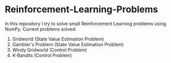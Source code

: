 # Reinforcement-Learning-Problems
In this repository I try to solve small Reinforcement Learning problems using NumPy.
Current problems solved:

1. Gridworld (State Value Estimation Problem)
2. Gambler's Problem (State Value Estimation Problem)
3. Windy Gridworld (Control Problem)
4. K-Bandits (Control Problem)
